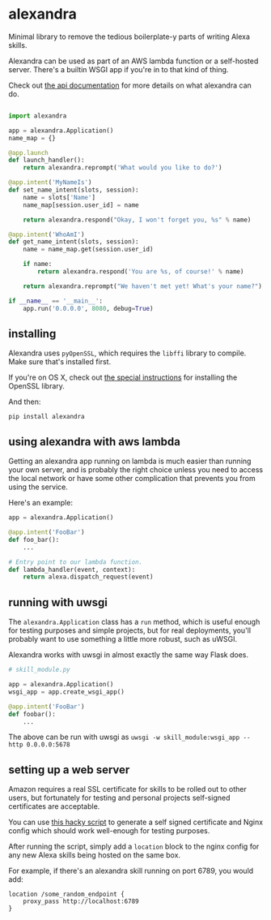 alexandra
=========

Minimal library to remove the tedious boilerplate-y parts of writing Alexa
skills.

Alexandra can be used as part of an AWS lambda function or a self-hosted
server. There's a builtin WSGI app if you're in to that kind of thing.

Check out [the api documentation](http://alexandra.rtfd.org/) for more details
on what alexandra can do.

```python

import alexandra

app = alexandra.Application()
name_map = {}

@app.launch
def launch_handler():
    return alexandra.reprompt('What would you like to do?')

@app.intent('MyNameIs')
def set_name_intent(slots, session):
    name = slots['Name']
    name_map[session.user_id] = name

    return alexandra.respond("Okay, I won't forget you, %s" % name)

@app.intent('WhoAmI')
def get_name_intent(slots, session):
    name = name_map.get(session.user_id)

    if name:
        return alexandra.respond('You are %s, of course!' % name)

    return alexandra.reprompt("We haven't met yet! What's your name?")

if __name__ == '__main__':
    app.run('0.0.0.0', 8080, debug=True)
```

installing
----------

Alexandra uses `pyOpenSSL`, which requires the `libffi` library to
compile. Make sure that's installed first.

If you're on OS X, check out
[the special instructions](https://cryptography.io/en/latest/installation/#building-cryptography-on-os-x)
for installing the OpenSSL library.


And then:

`pip install alexandra`


using alexandra with aws lambda
-------------------------------

Getting an alexandra app running on lambda is much easier than running your own
server, and is probably the right choice unless you need to access the local network 
or have some other complication that prevents you from using the service.

Here's an example:

```python
app = alexandra.Application()

@app.intent('FooBar')
def foo_bar():
    ...

# Entry point to our lambda function.
def lambda_handler(event, context):
    return alexa.dispatch_request(event)
```

running with uwsgi
------------------

The `alexandra.Application` class has a `run` method, which is useful enough
for testing purposes and simple projects, but for real deployments, you'll
probably want to use something a little more robust, such as uWSGI.

Alexandra works with uwsgi in almost exactly the same way Flask does.

```python
# skill_module.py

app = alexandra.Application()
wsgi_app = app.create_wsgi_app()

@app.intent('FooBar')
def foobar():
    ...
```

The above can be run with uwsgi as
`uwsgi -w skill_module:wsgi_app --http 0.0.0.0:5678`

setting up a web server
-----------------------

Amazon requires a real SSL certificate for skills to be rolled out to other
users, but fortunately for testing and personal projects self-signed
certificates are acceptable.

You can use
[this hacky script](https://gist.github.com/erik/119dd32efc269d6dd5d7) to
generate a self signed certificate and Nginx config which should work
well-enough for testing purposes.

After running the script, simply add a `location` block to the nginx config for
any new Alexa skills being hosted on the same box.

For example, if there's an alexandra skill running on port 6789, you would add:

```
location /some_random_endpoint {
    proxy_pass http://localhost:6789
}
```
